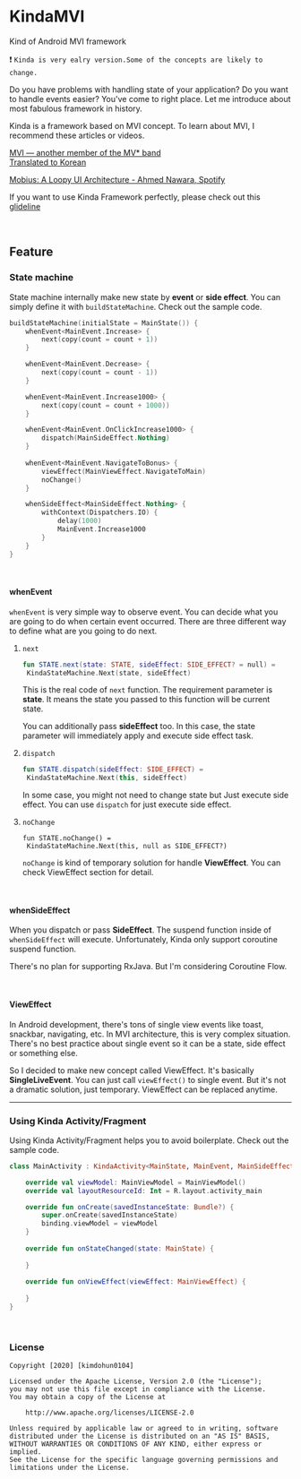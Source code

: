 # KindaMVI

Kind of Android MVI framework  

:exclamation: `Kinda is very ealry version.Some of the concepts are likely to change.`​

Do you have problems with handling state of your application? Do you want to handle events easier? You've come to right place. Let me introduce about most fabulous framework in history.  

Kinda is a framework based on MVI concept.
To learn about MVI, I recommend these articles or videos.  

[MVI — another member of the MV* band](https://proandroiddev.com/mvi-a-new-member-of-the-mv-band-6f7f0d23bc8a)  
[Translated to Korean](https://medium.com/@dikolight203/%EB%B2%88%EC%97%AD-mvi-mv-%ED%98%95%EC%A0%9C%EC%9D%98-%EC%83%88%EB%A1%9C%EC%9A%B4-%EB%A9%A4%EB%B2%84-46312e338802)  

[Mobius: A Loopy UI Architecture - Ahmed Nawara, Spotify](https://www.facebook.com/watch/?v=2025571921049235)  

If you want to use Kinda Framework perfectly, please check out this [glideline](https://github.com/kimdohun0104/KindaMVI/edit/master/GUIDELINE.md)

<br>

## Feature

### State machine

State machine internally make new state by **event** or **side effect**. You can simply define it with `buildStateMachine`. Check out the sample code.

```kotlin
buildStateMachine(initialState = MainState()) {
	whenEvent<MainEvent.Increase> {
		next(copy(count = count + 1))
	}

	whenEvent<MainEvent.Decrease> {
		next(copy(count = count - 1))
	}

	whenEvent<MainEvent.Increase1000> {
		next(copy(count = count + 1000))
	}

	whenEvent<MainEvent.OnClickIncrease1000> {
		dispatch(MainSideEffect.Nothing)
	}
    
    whenEvent<MainEvent.NavigateToBonus> {
        viewEffect(MainViewEffect.NavigateToMain)
        noChange()
    }

	whenSideEffect<MainSideEffect.Nothing> {
		withContext(Dispatchers.IO) {
			delay(1000)
			MainEvent.Increase1000
		}
	}
}
```

<br>

#### whenEvent

`whenEvent` is very simple way to observe event. You can decide what you are going to do when certain event occurred. There are three different way to define what are you going to do next.

1. `next`

   ```kotlin
   fun STATE.next(state: STATE, sideEffect: SIDE_EFFECT? = null) =
   	KindaStateMachine.Next(state, sideEffect)
   ```

   This is the real code of `next` function. The requirement parameter is **state**. It means the state you passed to this function will be current state. 

   You can additionally pass **sideEffect** too. In this case, the state parameter will immediately apply and execute side effect task. 

2. `dispatch`

   ```kotlin
   fun STATE.dispatch(sideEffect: SIDE_EFFECT) = 
   	KindaStateMachine.Next(this, sideEffect)
   ```

   In some case, you might not need to change state but Just execute side effect. You can use `dispatch`  for just execute side effect.

3. `noChange`

   ```
   fun STATE.noChange() = 
   	KindaStateMachine.Next(this, null as SIDE_EFFECT?)
   ```

   `noChange` is kind of temporary solution for handle **ViewEffect**. You can check ViewEffect section for detail.

<br>

#### whenSideEffect

When you dispatch or pass **SideEffect**. The suspend function inside of `whenSideEffect` will execute. Unfortunately, Kinda only support coroutine suspend function. 

There's no plan for supporting RxJava. But I'm considering Coroutine Flow.

<br>

#### ViewEffect

In Android development, there's tons of single view events like toast, snackbar, navigating, etc. In MVI architecture, this is very complex situation. There's no best practice about single event so it can be a state, side effect or something else. 

So I decided to make new concept called ViewEffect. It's basically **SingleLiveEvent**. You can just call `viewEffect()` to single event. But it's not a dramatic solution, just temporary. ViewEffect can be replaced anytime.

---

### Using Kinda Activity/Fragment

Using Kinda Activity/Fragment helps you to avoid boilerplate. Check out the sample code.

```kotlin
class MainActivity : KindaActivity<MainState, MainEvent, MainSideEffect, MainViewEffect, ActivityMainBinding>() {

	override val viewModel: MainViewModel = MainViewModel()
    override val layoutResourceId: Int = R.layout.activity_main

    override fun onCreate(savedInstanceState: Bundle?) {
        super.onCreate(savedInstanceState)
        binding.viewModel = viewModel
    }
    
    override fun onStateChanged(state: MainState) {
        
    }
    
    override fun onViewEffect(viewEffect: MainViewEffect) {
        
    }
}
```

<br>

### License

```licen
Copyright [2020] [kimdohun0104]

Licensed under the Apache License, Version 2.0 (the "License");
you may not use this file except in compliance with the License.
You may obtain a copy of the License at

	http://www.apache.org/licenses/LICENSE-2.0

Unless required by applicable law or agreed to in writing, software
distributed under the License is distributed on an "AS IS" BASIS,
WITHOUT WARRANTIES OR CONDITIONS OF ANY KIND, either express or implied.
See the License for the specific language governing permissions and
limitations under the License.
```



